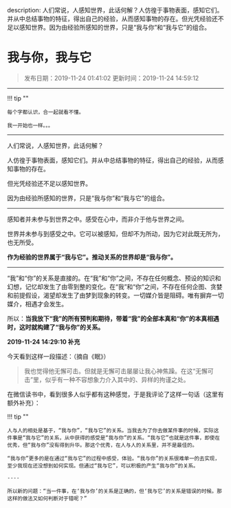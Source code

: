 description: 人们常说，人感知世界，此话何解？人仿徨于事物表面，感知它们。并从中总结事物的特征，得出自己的经验，从而感知事物的存在。但光凭经验还不足以感知世界。因为由经验所感知的世界，只是“我与你”和“我与它”的组合。

# 我与你，我与它

> 发布日期：2019-11-24 01:41:02 更新时间：2019-11-24 14:59:12

----

!!! tip ""
    
    每个字都认识，合一起就看不懂。
    
    我一开始也一样。。。

---

人们常说，人感知世界，此话何解？

人仿徨于事物表面，感知它们。并从中总结事物的特征，得出自己的经验，从而感知事物的存在。

但光凭经验还不足以感知世界。

因为由经验所感知的世界，只是“我与你”和“我与它”的组合。

----

感知者并未参与到世界之中。感受在心中，而非介于他与世界之间。

世界并未参与到感受之中。它可以被感知，但却不为所动，因为它对此既无所为，也无所受。

**作为经验的世界属于“我与它”。推动关系的世界却是“我与你”。**

----

“我”和“你”的关系是直接的。在“我”和“你”之间，不存在任何概念、预设的知识和幻想，记忆却发生了由零到整的变化。在“我”和“你”之间，不存在任何企图、贪婪和前提假设，渴望却发生了由梦到现象的转变。一切媒介皆是阻碍。唯有摒弃一切媒介，相遇才会发生。

所以：**当我放下“我”的所有预判和期待，带着“我”的全部本真和“你”的本真相遇时，这时就构建了“我与你”的关系。**

**2019-11-24 14:29:10 补充**

今天看到这样一段描述：（摘自《眠》）

> 我也觉得他无懈可击。但就是无懈可击屡屡让我心神焦躁。在这“无懈可击”里，似乎有一种不容想象力介入其中的、异样的拘谨之处。

在微信读书中，看到很多人似乎都有这种感觉，于是我评论了这样一句话（这里有额外补充）：

!!! tip ""

    人与人的相处是基于，“我与你”，“我与它”的关系。当我去为了你去做某件事的时候，实际这件事是“我与它”的关系，从中获得的感受是“我与你”的关系。“我与它”也就是这件事，即使在优秀，但“我与你”没有得到升华。那这个优秀，在人与人的关系里，并不是最佳的。

    “我与你”更多的是在通过“我与它”的过程中感受，体验。“我与你”的关系很难单一的去实现，至少我现在还没想到如何实现。但通过“我与它”，可以积极的产生“我与你”的关系。

    ----

    所以新的问题：“当一件事，在‘我与你’的关系是正确的，但‘我与它’的关系是错误的时候。那这样的做法又如何判断对于错呢？”